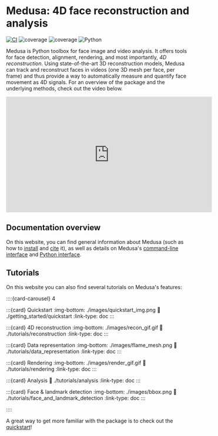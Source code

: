 # Medusa: 4D face reconstruction and analysis

[![CI](https://github.com/SchynsLab/medusa/actions/workflows/tests.yaml/badge.svg)](https://github.com/SchynsLab/medusa/actions/workflows/tests.yaml)
![coverage](https://img.shields.io/endpoint?url=https://gist.githubusercontent.com/lukassnoek/420039a0fe8fb8c1170e0478cdcd0f26/raw/medusa_coverage_badge.json)
![coverage](https://img.shields.io/endpoint?url=https://gist.githubusercontent.com/lukassnoek/cb6da52c965ec24f136b74a1ebad1964/raw/medusa_interrogate_badge.json)
![Python](https://img.shields.io/badge/python-3.9-blue.svg)

Medusa is Python toolbox for face image and video analysis. It offers tools for face
detection, alignment, rendering, and most importantly, *4D reconstruction*.
Using state-of-the-art 3D reconstruction models, Medusa can track and reconstruct faces
in videos (one 3D mesh per face, per frame) and thus provide a way to automatically
measure and quantify face movement as 4D signals. For an overview of the package and the
underlying methods, check out the video below.

<iframe width="560" height="315" src="https://www.youtube.com/embed/fnKfWwlrn6Q" title="YouTube video player" frameborder="0" allow="accelerometer; autoplay; clipboard-write; encrypted-media; gyroscope; picture-in-picture; web-share" allowfullscreen></iframe>

## Documentation overview

On this website, you can find general information about Medusa (such as how to
[install](getting_started/installation) and [cite](getting_started/citation) it), as
well as details on Medusa's [command-line interface](api/cli) and
[Python interface](api/python).

## Tutorials

On this website you can also find several tutorials on Medusa's features:

::::{card-carousel} 4

:::{card} Quickstart
:img-bottom: ./images/quickstart_img.png
:link: ./getting_started/quickstart
:link-type: doc
:::

:::{card} 4D reconstruction
:img-bottom: ./images/recon_gif.gif
:link: ./tutorials/reconstruction
:link-type: doc
:::

:::{card} Data representation
:img-bottom: ./images/flame_mesh.png
:link: ./tutorials/data_representation
:link-type: doc
:::

:::{card} Rendering
:img-bottom: ./images/render_gif.gif
:link: ./tutorials/rendering
:link-type: doc
:::

:::{card} Analysis
:link: ./tutorials/analysis
:link-type: doc
:::

:::{card} Face & landmark detection
:img-bottom: ./images/bbox.png
:link: ./tutorials/face_and_landmark_detection
:link-type: doc
:::

::::

A great way to get more familiar with the package is to check out the [quickstart](./getting_started/quickstart)!
